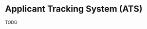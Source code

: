 # Applicant Tracking System (ATS)

<!--
https://github.com/opencats/OpenCATS
https://github.com/cross-solution/YAWIK
-->

TODO
